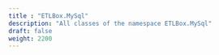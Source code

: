 ```yaml
---
title : "ETLBox.MySql"
description: "All classes of the namespace ETLBox.MySql"
draft: false
weight: 2200
---
```

